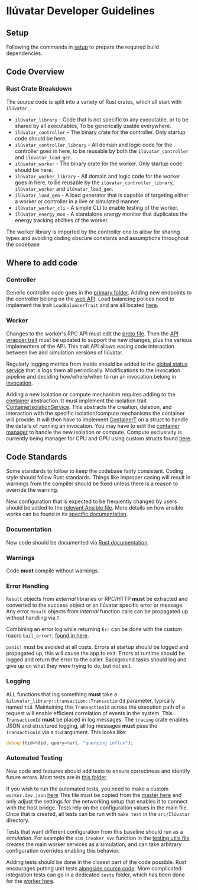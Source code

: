 # Ilúvatar Developer Guidelines

## Setup

Following the commands in [setup](./SETUP.md#build-setup) to prepare the required build dependencies.

## Code Overview

### Rust Crate Breakdown

The source code is split into a variety of Rust crates, which all start with `ilúvatar_`.

* `ilúvatar_library` - Code that is not specific to any executable, or to be shared by all executables, To be generically usable everywhere.
* `ilúvatar_controller` - The binary crate for the controller. Only startup code should be here.
* `ilúvatar_controller_library` - All domain and logic code for the controller goes in here, to be reusable by both the `ilúvatar_controller` and `ilúvatar_load_gen`.
* `ilúvatar_worker` - The binary crate for the worker. Only startup code should be here.
* `ilúvatar_worker_library` - All domain and logic code for the worker goes in here, to be reusable by the `ilúvatar_controller_library`, `ilúvatar_worker` and `ilúvatar_load_gen`.
* `ilúvatar_load_gen` - A load generator that is capable of targeting either a worker or controller in a live or simulated manner.
* `ilúvatar_worker_cli` - A simple CLI to enable testing of the worker.
* `ilúvatar_energy_mon` - A standalone energy monitor that duplicates the energy tracking abilities of the worker.

The worker library is imported by the controller one to allow for sharing types and avoiding coding obscure constants and assumptions throughout the codebase

## Where to add code

### Controller

Generic controller code goes in the [primary folder](../ilúvatar_controller_library/src/controller/).
Adding new endpoints to the controller belong on the [web API](../ilúvatar_controller_library/src/controller/web_server.rs).
Load balancing polices need to implement the trait `LoadBalancerTrait` and are all located [here](../ilúvatar_controller_library/src/services/load_balance/).

### Worker

Changes to the worker's RPC API must edit the [proto file](../ilúvatar_worker_library/src/rpc/iluvatar_worker.proto).
Then the [API wrapper trait](../ilúvatar_worker_library/src/rpc/iluvatar_worker.proto) must be updated to support the new changes, plus the various implementers of the API.
This trait API allows easing code interaction between live and simulation versions of Ilúvatar.

Regularly logging metrics from inside should be added to the [global status service](../ilúvatar_worker_library/src/services/status/status_service.rs) that is logs them all periodically.
Modifications to the invocation pipeline and deciding how/where/when to run an invocation belong in [invocation](../ilúvatar_worker_library/src/services/invocation/).

Adding a new isolation or compute mechanism requires adding to the [container](../ilúvatar_worker_library/src/services/containers/) abstraction.
It must implement the isolation trait [ContainerIsolationService](../ilúvatar_worker_library/src/services/containers/mod.rs).
This abstracts the creation, deletion, and interaction with the specific isolation/compute mechanisms the container will provide.
It will then have to implement [ContainerT](../ilúvatar_worker_library/src/services/containers/structs.rs) on a struct to handle the details of running an invocation.
You may have to edit the [container manager](../ilúvatar_worker_library/src/services/containers/containermanager.rs) to handle the new isolation or compute.
Compute exclusivity is currently being manager for CPU and GPU using custom structs found [here](../ilúvatar_worker_library/src/services/resources/mod.rs).

## Code Standards

Some standards to follow to keep the codebase fairly consistent.
Coding style should follow Rust standards.
Things like improper casing will result in warnings from the compiler should be fixed unless there is a reason to override the warning.

New configuration that is expected to be frequently changed by users should be added to the [relevant Ansible file](../ansible/).
More details on how ansible works can be found in its [specific documentation](./ANSIBLE.md).

### Documentation

New code should be documented via [Rust documentation](https://doc.rust-lang.org/rust-by-example/meta/doc.html).

### Warnings

Code **must** compile without warnings.

### Error Handling

`Result` objects from _external_ libraries or RPC/HTTP **must** be extracted and converted to the success object or an Ilúvatar specific error or message.
Any error `Result` objects from _internal_ function calls can be propagated up without handling via `?`.

Combining an error log while returning `Err` can be done with the custom macro `bail_error!`, [found in here](../ilúvatar_library/src/macros.rs).

`panic!` must be avoided at all costs.
Errors at startup should be logged and propagated up, this will cause the app to exit.
Errors at runtime should be logged and return the error to the caller.
Background tasks should log and give up on what they were trying to do, but not exit.

### Logging

ALL functions that log something **must** take a `&iluvatar_library::transaction::TransactionId` parameter, typically named `tid`.
Maintaining this `TransactionId` across the execution path of a request will enable efficient correlation of events in the system.
This `TransactionId` **must** be placed in log messages.
The `tracing` crate enables JSON and structured logging, all log messages **must** pass the `TransactionId` via a `tid` argument.
This looks like:

```rust
debug!(tid=%tid, query=%url, "querying influx");
```

### Automated Testing

New code and features should add tests to ensure correctness and identify future errors.
Most tests are in [this folder](../ilúvatar_worker_library/tests/).

If you wish to run the automated tests, you need to make a custom `worker.dev.json` [here](../ilúvatar_worker_library/tests/resources/)
This file must be copied from the [master here](../ilúvatar_worker_library/tests/resources/worker.json) and only adjust the settings for the networking setup that enables it to connect with the host bridge.
Tests rely on the configuration values in the main file.
Once that is created, all tests can be run with `make test` in the `src/Ilúvatar` directory.

Tests that want different configuration from this baseline should run as a _simulation_.
For example the `sim_invoker_svc` function in the [testing utils file](../ilúvatar_worker_library/tests/utils.rs) creates the main worker services as a simulation, and can take arbitrary configuration overrides enabling this behavior.

Adding tests should be done in the closest part of the code possible.
Rust encourages putting unit tests [alongside source code](https://doc.rust-lang.org/book/ch11-01-writing-tests.html).
More complicated integration tests can go in a dedicated `tests` folder, which has been done for the [worker here](../ilúvatar_worker_library/tests/).
